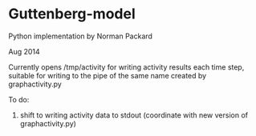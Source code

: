 Guttenberg-model
================
Python implementation by Norman Packard

Aug 2014

Currently opens /tmp/activity for writing activity results each time
step, suitable for writing to the pipe of the same name created by
graphactivity.py

To do:

1.  shift to writing activity data to stdout (coordinate with new version of graphactivity.py)

